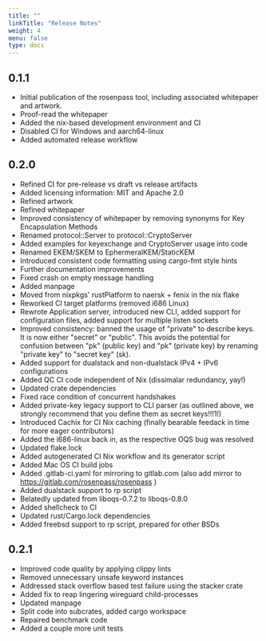 ```yaml
---
title: ""
linkTitle: "Release Notes"
weight: 4
menu: false
type: docs
---
```


## 0.1.1

- Initial publication of the rosenpass tool, including associated whitepaper and artwork.
- Proof-read the whitepaper
- Added the nix-based development environment and CI
- Disabled CI for Windows and aarch64-linux
- Added automated release workflow


## 0.2.0

- Refined CI for pre-release vs draft vs release artifacts
- Added licensing information: MIT and Apache 2.0
- Refined artwork
- Refined whitepaper
- Improved consistency of whitepaper by removing synonyms for Key Encapsulation Methods
- Renamed protocol::Server to protocol::CryptoServer
- Added examples for keyexchange and CryptoServer usage into code
- Renamed EKEM/SKEM to EphermeralKEM/StaticKEM
- Introduced consistent code formatting using cargo-fmt style hints
- Further documentation improvements
- Fixed crash on empty message handling
- Added manpage
- Moved from nixpkgs' rustPlatform to naersk + fenix in the nix flake
- Reworked CI target platforms (removed i686 Linux)
- Rewrote Application server, introduced new CLI, added support for configuration files, added support for multiple listen sockets
- Improved consistency: banned the usage of "private" to describe keys. It is now either "secret" or "public". This avoids the potential for confusion between "pk" (public key) and "pk" (private key) by renaming "private key" to "secret key" (sk).
- Added support for dualstack and non-dualstack IPv4 + IPv6 configurations
- Added QC CI code independent of Nix (dissimalar redundancy, yay!)
- Updated crate dependencies
- Fixed race condition of concurrent handshakes
- Added private-key legacy support to CLI parser (as outlined above, we strongly recommend that you define them as secret keys!!!1!)
- Introduced Cachix for CI Nix caching (finally bearable feedack in time for more eager contributors)
- Added the i686-linux back in, as the respective OQS bug was resolved
- Updated flake.lock
- Added autogenerated CI Nix workflow and its generator script
- Added Mac OS CI build jobs
- Added .gitlab-ci.yaml for mirroring to gitlab.com (also add mirror to https://gitlab.com/rosenpass/rosenpass )
- Added dualstack support to rp script
- Belatedly updated from liboqs-0.7.2 to liboqs-0.8.0
- Added shellcheck to CI
- Updated rust/Cargo.lock dependencies
- Added freebsd support to rp script, prepared for other BSDs

## 0.2.1

- Improved code quality by applying clippy lints
- Removed unnecessary unsafe keyword instances
- Addressed stack overflow based test failure using the stacker crate
- Added fix to reap lingering wireguard child-processes
- Updated manpage
- Split code into subcrates, added cargo workspace
- Repaired benchmark code
- Added a couple more unit tests

